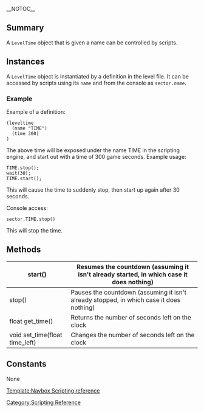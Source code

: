 \_\_NOTOC\_\_

Summary
-------

A `LevelTime` object that is given a name can be controlled by scripts.

Instances
---------

A `LevelTime` object is instantiated by a definition in the level file. It can be accessed by scripts using its `name` and from the console as `sector.`*`name`*.

### Example

Example of a definition:

    (leveltime
      (name "TIME")
      (time 300)
    )

The above time will be exposed under the name TIME in the scripting engine, and start out with a time of 300 game seconds. Example usage:

    TIME.stop();
    wait(30);
    TIME.start();

This will cause the time to suddenly stop, then start up again after 30 seconds.

Console access:

    sector.TIME.stop()

This will stop the time.

Methods
-------

| start()                          | Resumes the countdown (assuming it isn't already started, in which case it does nothing) |
|----------------------------------|------------------------------------------------------------------------------------------|
| stop()                           | Pauses the countdown (assuming it isn't already stopped, in which case it does nothing)  |
| float get\_time()                | Returns the number of seconds left on the clock                                          |
| void set\_time(float time\_left) | Changes the number of seconds left on the clock                                          |

Constants
---------

None

[Template:Navbox Scripting reference](Template:Navbox_Scripting_reference "wikilink")

[Category:Scripting Reference](Category:Scripting_Reference "wikilink")
